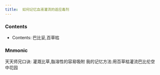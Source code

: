 ```yaml
---
title:  如何记忆血液灌流的适应毒剂
--- 
```


### Contents
- Contents: 巴比妥,百草枯

### Mnmonic
天天师兄口诀: 灌溉比草,脂溶性的容易吸附
我的记忆方法:用百草枯灌流巴比伦空中花园


